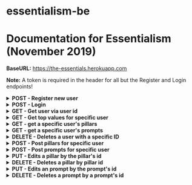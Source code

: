 # essentialism-be

# Documentation for Essentialism (November 2019)



<b>BaseURL:</b> https://the-essentials.herokuapp.com

<b>Note:</b> A token is required in the header for all but the Register and Login endpoints!
<details>
<summary><b>POST - Register new user</b></summary>

Endpoint: BaseURL/api/auth/register
Requires an object with a username and password, both are strings and username has to be unique: 

```
{
	"username": "Alethia",
	"password": "12345"
}
```

If successful, will return status code of 201 (CREATED), the new user's id and a token (example):

```
{
    "message": "Hello, Alethia!",
    "token": "eyJhbGciOiJIUzI1NiIsIn..."
    "userId": 18
}
```
</details>

<details>
<summary><b>POST - Login</b></summary>
<br>
<b>Endpoint:</b> <code>BaseURL/api/auth/login</code>
<br>
<br>
Requires an object with username and password, both are strings: 

```
{
	"username": "Alethia",
	"password": "12345"
}
```

If successful, will return status code of 200 (OK), the new item object and a token (example):

```
{
    "message": "Successful login, Alethia!",
    "token": "eyJhbGciOiJI...",
    "userId": 18
}
```
</details>


<details>
<summary><b>GET - Get user via user id</b></summary>
<br>
<b>Endpoint:</b> <code>BaseURL/api/users/:userId</code>
<br>
<br>
No body required in the request. 
<br>
<br>
If successful, will return status code of 200 (OK) and a single user object with an array of the user's pillars and prompts:

```
{
    "user": {
        "id": 13,
        "username": "Matthew",
        "pillars": [
            {
                "id": 49,
                "pillar": "Openess",
                "top": true
            },
            {
                "id": 50,
                "pillar": "Transperancy",
                "top": true
            },
            {
                "id": 51,
                "pillar": "Travel",
                "top": true
            },
            {
                "id": 52,
                "pillar": "Balance",
                "top": false
            },
            {
                "id": 53,
                "pillar": "Competence",
                "top": false
            },
            {
                "id": 54,
                "pillar": "Knowledge",
                "top": false
            },
            {
                "id": 55,
                "pillar": "Growth",
                "top": false
            }
        ],
        "prompts": [
            {
                "id": 25,
                "prompt": "I chose these as my top values because ..."
            },
            {
                "id": 26,
                "prompt": "The current projects I'm involved in include..."
            }
        ]
    }
}
```
</details>


<details>
<summary><b>GET - Get top values for specific user</b></summary>
<br>
<b>Endpoint:</b> <code>BaseURL/api/users/:userId/top</code>
<br>
<br>
No Body is required: 

If successful will return status code of 200 (OK) and a array of user's top values:

```
[
    {
        "id": 49,
        "pillar": "Compassion",
        "top": "true",
        "user": 13
    },
    {
        "id": 50,
        "pillar": "Health",
        "top": "true",
        "user": 13
    },
    {
        "id": 51,
        "pillar": "Athleticism",
        "top": "true",
        "user": 13
    },
    {
        "id": 53,
        "pillar": "Love",
        "top": "true",
        "user": 13
    },
    {
        "id": 54,
        "pillar": "Transperancy",
        "top": "true",
        "user": 13
    },
    {
        "id": 55,
        "pillar": "Respect",
        "top": "true",
        "user": 13
    }
]
```
</details>


<details>
<summary><b>GET - get a specific user's pillars</b></summary>
<br>
<b>Endpoint:</b> <code>BaseURL/api/pillars/:userId</code>
<br>

<br>
No body required in the request. 
<br>
<br>
If successful will return status code of 200 (OK) and an array of pillar-objects:

```
[
    {
        "id": 49,
        "pillar": "Openess",
        "top": true
    },
    {
        "id": 50,
        "pillar": "Transperancy",
        "top": true
    },
    {
        "id": 51,
        "pillar": "Travel",
        "top": true
    },
    {
        "id": 52,
        "pillar": "Balance",
        "top": false
    },
    {
        "id": 53,
        "pillar": "Competence",
        "top": false
    },
    {
        "id": 54,
        "pillar": "Knowledge",
        "top": false
    },
    {
        "id": 55,
        "pillar": "Growth",
        "top": false
    }
]
```
</details>


<details>
<summary><b>GET - get a specific user's prompts</b></summary>
<br>
<b>Endpoint:</b> <code>BaseURL/api/prompts/:userId</code>
<br>
<br>
No body required in the request. 
<br>
<br>
If successful will return status code of 200 (OK) and an array of prompt-objects:



```
[
    {
        "id": 21,
        "prompt": "I value these values because they have been integrated into my upbringing"
    },
    {
        "id": 22,
        "prompt": "The projects I'm involved in are x, y, z"
    }
]
```


</details>

<details>
<summary><b>DELETE - Deletes a user with a specific ID</b></summary>
<br>
<b>Endpoint:</b> <code>BaseURL/api/users/:userId</code>
<br>

<br>
No body required in the request
<br>
<br>
If successful will return status code of 200 (OK) and will return an object of the user's information:

```
{
    "id": 10,
    "username": "Katie",
    "pillars": [
           {
                "id": 49,
                "pillar": "Openess",
                "top": true
            },
            {
                "id": 50,
                "pillar": "Transperancy",
                "top": true
            },
            {
                "id": 51,
                "pillar": "Travel",
                "top": true
            },
            {
                "id": 52,
                "pillar": "Balance",
                "top": false
            },
            {
                "id": 53,
                "pillar": "Competence",
                "top": false
            },
            {
                "id": 54,
                "pillar": "Knowledge",
                "top": false
            },
            {
                "id": 55,
                "pillar": "Growth",
                "top": false
            }
    ],
    "prompts": [
        {
            "id": 19,
            "prompt": "I value these values because they have been integrated into my upbringing"
        },
        {
            "id": 20,
            "prompt": "The projects I'm involved in are x, y, z"
        }
    ]
}
```
</details>

<details>
<summary><b>POST - Post pillars for specific user</b></summary>
<br>
<b>Endpoint:</b> <code>BaseURL/api/pillars</code>
<br>
<br>
Requires an array of objects. Must sepcify user_id and pillar fields & the top field is optional (but defaults to false): 

```
[
	{
		"pillar": "Patience",
		"user_id": 13,
		"top": "true"
	},
	{
		"pillar": "Kindness",
		"user_id": 13,
		"top": "true"
	},
		{
		"pillar": "Balance",
		"user_id": 13,
		"top": "true"
	}
]
```

If successful will return status code of 201 (CREATED) and a message:

```
message: "New pillars were added!"
```
</details>


<details>
<summary><b>POST - Post prompts for specific user</b></summary>
<br>
<b>Endpoint:</b> <code>BaseURL/api/prompts</code>
<br>
<br>
Requires an array of objects. Must sepcify user_id and prompt fields: 

```
[
{
	"prompt": "I chose these 3 values since I think they have added value to my life and wellbeing",
	"user_id": 13
},
{
	"prompt": "Current projects I'm working on include painting a portrait and remodeling the kitchen",
	"user_id": 13
}
]
```

If successful will return status code of 201 (CREATED) and a message:

```
message: "New prompts were created!"
```
</details>

<details>
<summary><b>PUT - Edits a pillar by the pillar's id</b></summary>
<br>
<b>Endpoint:</b> <code>BaseURL/api/pillars/:pillarId</code>
<br>

<br>
Requires an object with the pillar field(s) being updated. Can update "pillar" and/or "top" field:

```
{
	"pillar": "Hospitality"
    "top": "true"
}
```

If successful will return status code of 201 (CREATED) and a single object of the newly created item:

```
{
    "id": 18,
    "pillar": "Hospitality"
    "top": "true"
}
```
</details>

<details>
<summary><b>DELETE - Deletes a pillar by pillar id</b></summary>
<br>
<b>Endpoint:</b> <code>BaseURL/api/pillars/:pillarId</code>
<br>
<br>
No body required in the request. 
<br>
<br>
If successful will return status code of 200 (OK) and an object of the deleted pillar:

```
{
    "id": 18,
    "pillar": "Hard Work"
}
```
</details>


<details>
<summary><b>PUT - Edits an prompt by the prompt's id</b></summary>
<br>
<b>Endpoint:</b> <code>BaseURL/api/prompts/:promptId</code>
<br>

<br>
Requires an object with the prompt field being updated:

```
{
	"Prompt": "I started working on a project with a local ..."
}
```

If successful will return status code of 201 (CREATED) and a single object of the newly created item. Here is an example:

```
{
    "id": 10
	"Prompt": "I started working on a project with a local ..."
}
```
</details>

<details>
<summary><b>DELETE - Deletes a prompt by a prompt's id</b></summary>
<br>
<b>Endpoint:</b> <code>BaseURL/api/prompts/:prompId</code>
<br>
<br>
No body required in the request. 
<br>
<br>
If successful will return a status code of 200 (OK) and an object of the updated prompt:

```
{
    "id": 10
   "prompt": "The projects I'm involved in are x, y, z"
}
```
</details>
